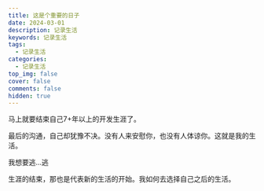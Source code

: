 ```yaml
---
title: 这是个重要的日子
date: 2024-03-01
description: 记录生活
keywords: 记录生活
tags:
  - 记录生活
categories:
  - 记录生活
top_img: false
cover: false
comments: false
hidden: true
---
```




马上就要结束自己7+年以上的开发生涯了。

最后的沟通，自己却犹豫不决。没有人来安慰你，也没有人体谅你。这就是我的生活。

我想要逃...逃

生涯的结束，那也是代表新的生活的开始。我如何去选择自己之后的生活。